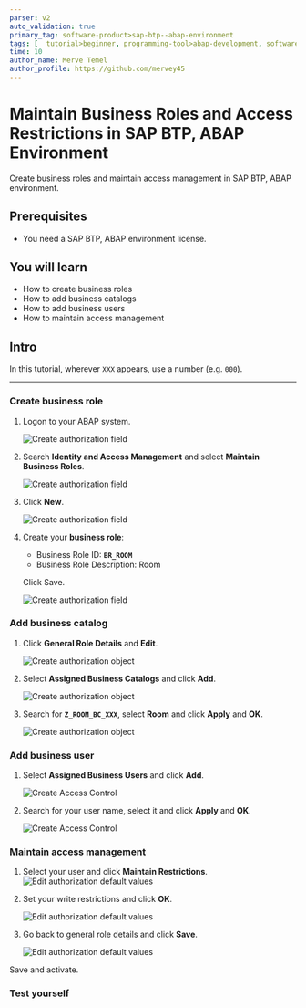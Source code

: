```yaml
---
parser: v2
auto_validation: true
primary_tag: software-product>sap-btp--abap-environment
tags: [  tutorial>beginner, programming-tool>abap-development, software-product>sap-business-technology-platform, tutorial>license]
time: 10
author_name: Merve Temel
author_profile: https://github.com/mervey45
---
```


# Maintain Business Roles and Access Restrictions in SAP BTP, ABAP Environment
<!-- description --> Create business roles and maintain access management in SAP BTP, ABAP environment.

## Prerequisites  
  - You need a SAP BTP, ABAP environment license.

## You will learn
  - How to create business roles
  - How to add business catalogs
  - How to add business users
  - How to maintain access management

## Intro
In this tutorial, wherever `XXX` appears, use a number (e.g. `000`).

---


### Create business role

1. Logon to your ABAP system.

      ![Create authorization field](role.png)

2. Search **Identity and Access Management** and select **Maintain Business Roles**.

    ![Create authorization field](role2.png)

2. Click **New**.

    ![Create authorization field](role3.png)

3. Create your **business role**:
     - Business Role ID: **`BR_ROOM`**
     - Business Role Description: Room

     Click Save.

    ![Create authorization field](role4.png)


### Add business catalog

1. Click **General Role Details** and **Edit**.

      ![Create authorization object](catalog.png)

2. Select **Assigned Business Catalogs** and click **Add**.

    ![Create authorization object](catalog2.png)

3.  Search for **`Z_ROOM_BC_XXX`**, select **Room** and click **Apply** and **OK**.

       ![Create authorization object](catalog3.png)


### Add business user

  1. Select **Assigned Business Users** and click **Add**.

      ![Create Access Control](user.png)

  2. Search for your user name, select it and click **Apply** and **OK**.

      ![Create Access Control](user2.png)


### Maintain access management

  1. Select your user and click **Maintain Restrictions**.
      ![Edit authorization default values](restrictions.png)

  2. Set your write restrictions and click **OK**.

      ![Edit authorization default values](restrictions2x.png)

  3. Go back to general role details and click **Save**.

      ![Edit authorization default values](restrictions3x.png)

Save and activate.


### Test yourself



